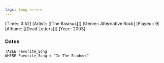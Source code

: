 ```yaml
---
tags: Song ⭐⭐⭐⭐⭐ 
---
```

[Time:: 3:52]
[Artist:: [[The Rasmus]]]
[Genre:: Alternative Rock]
[Played:: 9]
[Album:: [[Dead Letters]]]
[Year:: 2003]
### Dates
````dataview
TABLE Favorite_Song
WHERE Favorite_Song = "In The Shadows"
````